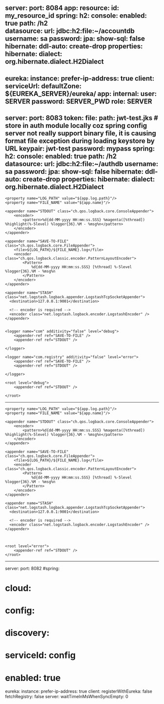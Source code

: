 server:
  port: 8084
app: 
  resource: 
    id: my_resource_id
spring:
  h2: 
    console: 
      enabled: true
      path: /h2  
  datasource: 
    url: jdbc:h2:file:~/accountdb
    username: sa
    password: 
  jpa:
    show-sql: false
    hibernate: 
      ddl-auto: create-drop
    properties:
      hibernate: 
        dialect: org.hibernate.dialect.H2Dialect
  --------
  
  eureka: 
  instance: 
    prefer-ip-address: true
  client:
    serviceUrl:
      defaultZone: ${EUREKA_SERVER}/eureka/
app:
  internal: 
    user: SERVER
    password: SERVER_PWD
    role: SERVER
--------
server:
  port: 8083
token: 
  file: 
    path: jwt-test.jks # store in auth module locally coz spring config server not really support binary file, it is causing format file exception during loading keystore by URL
    keypair: jwt-test
    password: mypass
spring:
  h2: 
    console: 
      enabled: true
      path: /h2  
  datasource: 
    url: jdbc:h2:file:~/authdb
    username: sa
    password: 
  jpa:
    show-sql: false
    hibernate: 
      ddl-auto: create-drop
    properties:
      hibernate: 
        dialect: org.hibernate.dialect.H2Dialect
-----
<?xml version="1.0" encoding="UTF-8"?>
<configuration>

    <property name="LOG_PATH" value="${app.log.path}"/>
    <property name="FILE_NAME" value="${app.name}"/>
    
    <appender name="STDOUT" class="ch.qos.logback.core.ConsoleAppender">
        <encoder>
            <pattern>%d{dd-MM-yyyy HH:mm:ss.SSS} %magenta([%thread]) %highlight(%-5level) %logger{36}.%M - %msg%n</pattern>
        </encoder>
    </appender>
    
    <appender name="SAVE-TO-FILE" class="ch.qos.logback.core.FileAppender">
        <file>${LOG_PATH}/${FILE_NAME}.log</file>
        <encoder class="ch.qos.logback.classic.encoder.PatternLayoutEncoder">
            <Pattern>
                %d{dd-MM-yyyy HH:mm:ss.SSS} [%thread] %-5level %logger{36}.%M - %msg%n
            </Pattern>
        </encoder>
    </appender>
	
	<appender name="STASH" class="net.logstash.logback.appender.LogstashTcpSocketAppender">
      <destination>127.0.0.1:9001</destination>

      <!-- encoder is required -->
      <encoder class="net.logstash.logback.encoder.LogstashEncoder" />
  	</appender>
  
	
    <logger name="com" additivity="false" level="debug">
	    <appender-ref ref="SAVE-TO-FILE" />
        <appender-ref ref="STDOUT" />
<!--         <appender-ref ref="STASH" /> -->
	</logger>
	
	<logger name="com.registry" additivity="false" level="error">
	    <appender-ref ref="SAVE-TO-FILE" />
        <appender-ref ref="STDOUT" />
<!--         <appender-ref ref="STASH" /> -->
	</logger>
	
<!-- 	<logger name="org.springframwork" additivity="false" level="debug"> -->
<!-- 	    <appender-ref ref="SAVE-TO-FILE" /> -->
<!--         <appender-ref ref="STDOUT" /> -->
<!--         <appender-ref ref="STASH" /> -->
<!-- 	</logger> -->

    <root level="debug">
        <appender-ref ref="STDOUT" />
<!--         <appender-ref ref="SAVE-TO-FILE" /> -->
<!--         <appender-ref ref="STASH" /> -->
    </root>

</configuration>


-------
<?xml version="1.0" encoding="UTF-8"?>
<configuration>

    <property name="LOG_PATH" value="${app.log.path}"/>
    <property name="FILE_NAME" value="${app.name}"/>
    
    <appender name="STDOUT" class="ch.qos.logback.core.ConsoleAppender">
        <encoder>
            <pattern>%d{dd-MM-yyyy HH:mm:ss.SSS} %magenta([%thread]) %highlight(%-5level) %logger{36}.%M - %msg%n</pattern>
        </encoder>
    </appender>
    
    <appender name="SAVE-TO-FILE" class="ch.qos.logback.core.FileAppender">
        <file>${LOG_PATH}/${FILE_NAME}.log</file>
        <encoder class="ch.qos.logback.classic.encoder.PatternLayoutEncoder">
            <Pattern>
                %d{dd-MM-yyyy HH:mm:ss.SSS} [%thread] %-5level %logger{36}.%M - %msg%n
            </Pattern>
        </encoder>
    </appender>
	
	<appender name="STASH" class="net.logstash.logback.appender.LogstashTcpSocketAppender">
      <destination>127.0.0.1:9001</destination>

      <!-- encoder is required -->
      <encoder class="net.logstash.logback.encoder.LogstashEncoder" />
  	</appender>
  
	

    <root level="error">
        <appender-ref ref="STDOUT" />
    </root>

</configuration>

------

server:
  port: 8082
#spring: 
#  cloud:
#    config: 
#      discovery: 
#        serviceId: config
#        enabled: true
eureka:
  instance:
    prefer-ip-address: true
  client:
    registerWithEureka: false
    fetchRegistry: false
  server: 
    waitTimeInMsWhenSyncEmpty: 0

